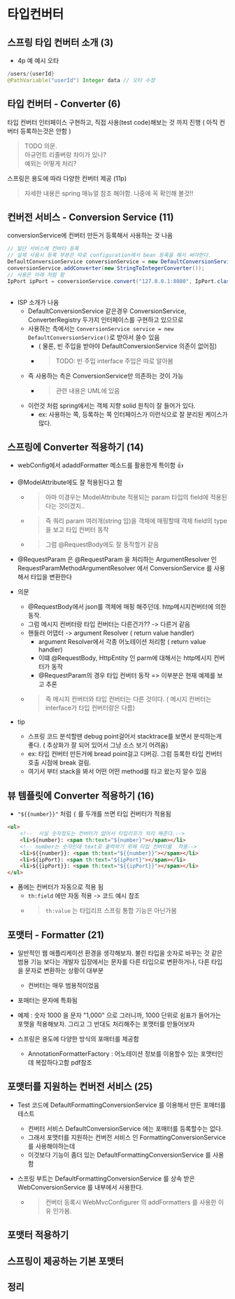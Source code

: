 # 타입컨버터

## 스프링 타입 컨버터 소개 (3)

- 4p 예 예시 오타

```java
/users/{userId}
@PathVariable("userId") Integer data // 오타 수정

```

## 타입 컨버터 - Converter (6)

타입 컨버터 인터페이스 구현하고, 직접 사용(test code)해보는 것 까지 진행 ( 아직 컨버터 등록하는것은 안함 )

> TODO 의문.  
> 아규먼트 리졸버랑 차이가 있나?  
> 예외는 어떻게 처리?

스프링은 용도에 따라 다양한 컨버터 제공 (11p)
> 자세한 내용은 spring 매뉴얼 참조 해야함. 나중에 꼭 확인해 볼것!!

## 컨버전 서비스 - Conversion Service (11)

conversionService에 컨버터 만든거 등록해서 사용하는 것 나옴

```java
// 일단 서비스에 컨버터 등록
// 실제 사용시 등록 부분은 따로 configuration에서 bean 등록을 해서 써야한다.
DefaultConversionService conversionService = new DefaultConversionService(); // ConversionService 구현체
conversionService.addConverter(new StringToIntegerConverter());
// 사용은 아래 처럼 함
IpPort ipPort = conversionService.convert("127.0.0.1:8080", IpPort.class); // 즉 source를 넣고, 반환으로 원하는 type을 명시해줌
                                                                            // 이러면 알아서 서비스에서 맞는 컨버터 찾아서 적용
```

- ISP 소개가 나옴
  - DefaultConversionService 같은경우 ConversionService, ConverterRegistry 두가지 인터페이스를 구현하고 있으므로
  - 사용하는 측에서는 `ConversionService service = new DefaultConversionService()`로 받아서 쓸수 있음
    - ( 물론, 빈 주입을 받아야 DefaultConversionService 의존이 없어짐)
    - > TODO: 빈 주입 interface 주입은 따로 알아봄
  - 즉 사용하는 측은 ConversionService만 의존하는 것이 가능
    - > 관련 내용은 UML에 있음
  - 이런것 처럼 spring에서는 객체 지향 solid 원칙이 잘 들어가 있다.
    - ex: 사용하는 쪽, 등록하는 쪽 인터페이스가 이런식으로 잘 분리된 케이스가 많다.

## 스프링에 Converter 적용하기 (14)

- webConfig에서 adaddFormatter 메소드를 활용한게 특이함 👍

- @ModelAttribute에도 잘 적용된다고 함
  - > 아마 이경우는 ModelAttribute 적용되는 param 타입의 field에 적용된다는 것이겠지..
  - > 즉 쿼리 param 여러개(string 임)을 객체에 매핑할때 객체 field의 type을 보고 타입 컨버터 동작
  - > 그럼 @RequestBody에도 잘 동작할거 같음

- @RequestParam 은 @RequestParam 을 처리하는 ArgumentResolver 인 RequestParamMethodArgumentResolver 에서
  ConversionService 를 사용해서 타입을 변환한다

- 의문
  - @RequestBody에서 json를 객체에 매핑 해주던데. http메시지컨버터에 의한 동작.
  - 그럼 메시지 컨버터랑 타입 컨버터는 다른건가?? -> 다른거 같음
  - 핸들러 어댑터 -> argument Resolver ( return value handler)
    - argument Resolver에서 각종 어노테이션 처리함  ( return value handler)
    - 이떄 @RequestBody, HttpEntity 인 parm에 대해서는 http메시지 컨버터가 동작
    - @RequestParam의 경우 타입 컨버터 동작 => 이부분은 현재 예제를 보고 추론
  - > 즉 메시지 컨버터와 타입 컨버터는 다른 것이다. ( 메시지 컨버터는 interface가 타입 컨버터랑은 다름)

- tip
  - 스프링 코드 분석할땐 debug point걸어서 stacktrace를 보면서 분석하는게 좋다. ( 추상화가 잘 되어 있어서 그냥 소스 보기 어려움)
  - ex: 타입 컨버터 만든거에 bread point걸고 디버깅. 그럼 등록한 타입 컨버터 호출 시점에 break 걸림. 
  - 여기서 부터 stack을 봐서 어떤 어떤 method를 타고 왔는지 알수 있음

## 뷰 템플릿에 Converter 적용하기 (16)

- `"${{number}}"` 처럼 `{` 를 두개를 쓰면 타입 컨버터가 적용됨

```html
<ul>
    <!--  사실 숫자정도는 컨버터가 없어서 타입리프가 처리 해준다.-->
    <li>${number}: <span th:text="${number}"></span></li>
    <!-- number는 숫자인데 text로 출력하기 위해 타입 컨버터를  적용-->
    <li>${{number}}: <span th:text="${{number}}"></span></li> 
    <li>${ipPort}: <span th:text="${ipPort}"></span></li>
    <li>${{ipPort}}: <span th:text="${{ipPort}}"></span></li>
</ul>

```

- 폼에는 컨버터가 자동으로 적용 됨
  - `th:field` 에만 자동 적용 -> 코드 예시 참조
  - > `th:value` 는 타입리프 스프링 통합 기능은 아닌가봄

## 포맷터 - Formatter (21)

- 일반적인 웹 애플리케이션 환경을 생각해보자. 불린 타입을 숫자로 바꾸는 것 같은 범용 기능 보다는 개발자 입장에서는
  문자를 다른 타입으로 변환하거나, 다른 타입을 문자로 변환하는 상황이 대부분
  - 컨버터는 매우 범용적이었음

- 포매터는 문자에 특화됨

- 예제 : 숫자 1000 을 문자 "1,000" 으로 그러니까, 1000 단위로 쉼표가 들어가는 포맷을 적용해보자. 그리고 그 반대도 처리해주는 포맷터를 만들어보자

- 스프링은 용도에 다양한 방식의 포매터를 제공함
  - AnnotationFormatterFactory : 어노테이션 정보를 이용할수 있는 포맷터인데 복잡하다고함 pdf참조

## 포맷터를 지원하는 컨버전 서비스 (25)

- Test 코드에 DefaultFormattingConversionService 를 이용해서 만든 포매터를 테스트
  - 컨버터 서비스 DefaultConversionService 에는 포매터를 등록할수는 없다. 
  - 그래서 포맷터를 지원하는 컨버전 서비스 인 FormattingConversionService 를 사용해야하는데 
  - 이것보다 기능이 좀더 있는 DefaultFormattingConversionService 를 사용함


- 스프링 부트는 DefaultFormattingConversionService 를 상속 받은 WebConversionService 를 내부에서 사용한다.
  - > 컨버터 등록시 WebMvcConfigurer 의 addFormatters 를 사용한 이유 인가봄.

## 포맷터 적용하기

## 스프링이 제공하는 기본 포맷터

## 정리
